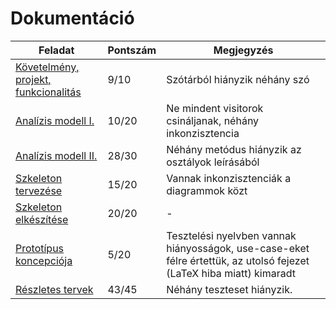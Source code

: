 # Dokumentáció
| Feladat                                                                                                                                                         | Pontszám | Megjegyzés                                                                                                           |
| --------------------------------------------------------------------------------------------------------------------------------------------------------------- | -------- | -------------------------------------------------------------------------------------------------------------------- |
| [Követelmény, projekt, funkcionalitás](https://github.com/sn4k3ch4rm3r/logarlec/blob/main/docs/weekly/02_K%C3%B6vetelm%C3%A9ny_projekt_funkcionalit%C3%A1s.pdf) | 9/10     | Szótárból hiányzik néhány szó                                                                                        |
| [Analízis modell I.](https://github.com/sn4k3ch4rm3r/logarlec/blob/main/docs/weekly/03_Anal%C3%ADzis_modell_I.pdf)                                              | 10/20    | Ne mindent visitorok csináljanak, néhány inkonzisztencia                                                             |
| [Analízis modell II.](https://github.com/sn4k3ch4rm3r/logarlec/blob/main/docs/weekly/04_Anal%C3%ADzis_modell_II.pdf)                                            | 28/30    | Néhány metódus hiányzik az osztályok leírásából                                                                      |
| [Szkeleton tervezése](https://github.com/sn4k3ch4rm3r/logarlec/blob/main/docs/weekly/05_Szkeleton_tervez%C3%A9se.pdf)                                           | 15/20    | Vannak inkonzisztenciák a diagrammok közt                                                                            |
| [Szkeleton elkészítése](https://github.com/sn4k3ch4rm3r/logarlec/blob/main/docs/weekly/06_Szkeleton_elk%C3%A9sz%C3%ADt%C3%A9se.pdf)                             | 20/20    | -                                                                                                                    |
| [Prototípus koncepciója](https://github.com/sn4k3ch4rm3r/logarlec/blob/main/docs/weekly/07_Protot%C3%ADpus_koncepci%C3%B3ja.pdf)                                | 5/20     | Tesztelési nyelvben vannak hiányosságok, use-case-eket félre értettük, az utolsó fejezet (LaTeX hiba miatt) kimaradt |
| [Részletes tervek](https://github.com/sn4k3ch4rm3r/logarlec/blob/main/docs/weekly/08_R%C3%A9szletes_tervek.pdf)                                                 | 43/45    | Néhány teszteset hiányzik.                                                                                           |
